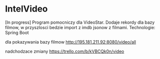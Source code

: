 # IntelVideo
[In progress] Program pomocniczy dla VideoStar. Dodaje rekordy dla bazy filmow, w przyszlosci bedzie import z imdb jsonow z filmami. Technologie: Spring Boot

dla pokazywania bazy filmow
http://195.181.211.92:8080/video/all


nadchodzace zmiany
https://trello.com/b/kVBCQk0n/video
